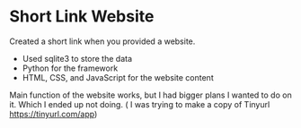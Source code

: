 # Short Link Website

Created a short link when you provided a website. 

- Used sqlite3 to store the data
- Python for the framework
- HTML, CSS, and JavaScript for the website content

Main function of the website works, but I had bigger plans I wanted to do on it. Which I ended up not doing.
( I was trying to make a copy of Tinyurl https://tinyurl.com/app)
